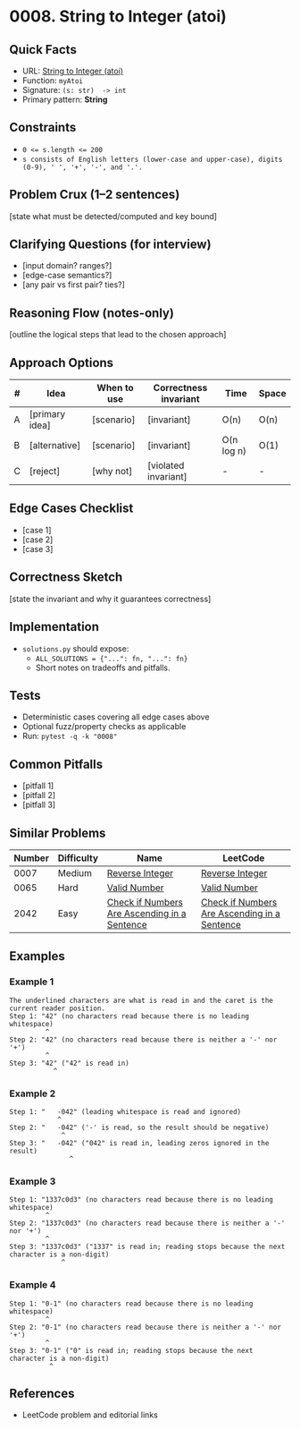 # 0008. String to Integer (atoi)

## Quick Facts

- URL: [String to Integer (atoi)](https://leetcode.com/problems/string-to-integer-atoi/)
- Function: `myAtoi`
- Signature: `(s: str)  -> int`
- Primary pattern: **String**

## Constraints

- `0 <= s.length <= 200`
- `s consists of English letters (lower-case and upper-case), digits (0-9), ' ', '+', '-', and '.'.`

## Problem Crux (1–2 sentences)

[state what must be detected/computed and key bound]

## Clarifying Questions (for interview)

- [input domain? ranges?]
- [edge-case semantics?]
- [any pair vs first pair? ties?]

## Reasoning Flow (notes-only)

[outline the logical steps that lead to the chosen approach]

## Approach Options

| # | Idea | When to use | Correctness invariant | Time | Space |
|---|------|-------------|-----------------------|------|-------|
| A | [primary idea] | [scenario] | [invariant] | O(n) | O(n) |
| B | [alternative] | [scenario] | [invariant] | O(n log n) | O(1) |
| C | [reject] | [why not] | [violated invariant] | - | - |

## Edge Cases Checklist

- [case 1]
- [case 2]
- [case 3]

## Correctness Sketch

[state the invariant and why it guarantees correctness]

## Implementation

- `solutions.py` should expose:
  - `ALL_SOLUTIONS = {"...": fn, "...": fn}`
  - Short notes on tradeoffs and pitfalls.

## Tests

- Deterministic cases covering all edge cases above
- Optional fuzz/property checks as applicable
- Run: `pytest -q -k "0008"`

## Common Pitfalls

- [pitfall 1]
- [pitfall 2]
- [pitfall 3]

## Similar Problems

| Number | Difficulty | Name | LeetCode |
|---|---|---|---|
| 0007 | Medium | [Reverse Integer](../0007-reverse-integer/readme.md) | [Reverse Integer](https://leetcode.com/problems/reverse-integer/) |
| 0065 | Hard | [Valid Number](../0065-valid-number/readme.md) | [Valid Number](https://leetcode.com/problems/valid-number/) |
| 2042 | Easy | [Check if Numbers Are Ascending in a Sentence](../2042-check-if-numbers-are-ascending-in-a-sentence/readme.md) | [Check if Numbers Are Ascending in a Sentence](https://leetcode.com/problems/check-if-numbers-are-ascending-in-a-sentence/) |

## Examples

### Example 1

```text
The underlined characters are what is read in and the caret is the current reader position.
Step 1: "42" (no characters read because there is no leading whitespace)
         ^
Step 2: "42" (no characters read because there is neither a '-' nor '+')
         ^
Step 3: "42" ("42" is read in)
           ^
```

### Example 2

```text
Step 1: "   -042" (leading whitespace is read and ignored)
            ^
Step 2: "   -042" ('-' is read, so the result should be negative)
             ^
Step 3: "   -042" ("042" is read in, leading zeros ignored in the result)
               ^
```

### Example 3

```text
Step 1: "1337c0d3" (no characters read because there is no leading whitespace)
         ^
Step 2: "1337c0d3" (no characters read because there is neither a '-' nor '+')
         ^
Step 3: "1337c0d3" ("1337" is read in; reading stops because the next character is a non-digit)
             ^
```

### Example 4

```text
Step 1: "0-1" (no characters read because there is no leading whitespace)
         ^
Step 2: "0-1" (no characters read because there is neither a '-' nor '+')
         ^
Step 3: "0-1" ("0" is read in; reading stops because the next character is a non-digit)
          ^
```

## References

- LeetCode problem and editorial links

